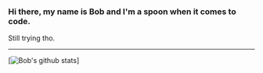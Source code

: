 ### Hi there, my name is Bob and I'm a spoon when it comes to code.

Still trying tho.

---


[![Bob's github stats](https://github-readme-stats.vercel.app/api?username=Bob-Murphy&show_icons=true&theme=radical)]


